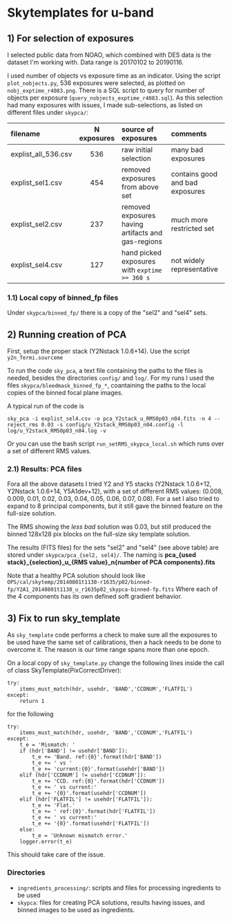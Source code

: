 # Skytemplates for u-band

## 1) For selection of exposures
I selected public data from NOAO, which combined with DES data is the dataset I'm working with. Data range is 20170102 to 20190116.

I used number of objects vs exposure time as an indicator. Using the script `plot_nobjects.py`, 536 exposures were selected, as plotted on `nobj_exptime_r4083.png`. There is a SQL script to query for number of objects per exposure (`query_nobjects_exptime_r4083.sql`). As this selection had many exposures with issues, I made sub-selections, as listed on different files under `skypca/`:

| filename | N exposures | source of exposures | comments |
| :------- | :---------: |:------------------- | :------- |
| explist_all_536.csv | 536 | raw initial selection | many bad exposures |
| explist_sel1.csv | 454 | removed exposures from above set | contains good and bad exposures |
| explist_sel2.csv | 237 | removed exposures having artifacts and gas-regions | much more restricted set |  
| explist_sel4.csv | 127 | hand picked exposures with `exptime >= 360 s` | not widely representative |

### 1.1) Local copy of binned_fp files
Under `skypca/binned_fp/` there is a copy of the "sel2" and "sel4" sets.

## 2) Running creation of PCA
First, setup the proper stack (Y2Nstack 1.0.6+14). Use the script `y2n_fermi.sourceme`

To run the code `sky_pca`, a text file containing the paths to the files is needed, besides the directories `config/` and `log/`. For my runs I used the files `skypca/bleedmask_binned_fp_*`, coantaining the paths to the local copies of the binned focal plane images.

A typical run of the code is 
```
sky_pca -i explist_sel4.csv -o pca_Y2stack_u_RMS0p03_n04.fits -n 4 --reject_rms 0.03 -s config/u_Y2stack_RMS0p03_n04.config -l log/u_Y2stack_RMS0p03_n04.log -v
````
Or you can use the bash script `run_setRMS_skypca_local.sh` which runs over a set of different RMS values.

### 2.1) Results: PCA files
Fora all the above datasets I tried Y2 and Y5 stacks (Y2Nstack 1.0.6+12, Y2Nstack 1.0.6+14, Y5A1dev+12), with a set of different RMS values: (0.008, 0.009, 0.01, 0.02, 0.03, 0.04, 0.05, 0.06, 0.07, 0.08). For a set I also tried to expand to 8 principal components, but it still gave the binned feature on the full-size solution.

The RMS showing the *less bad* solution was 0.03, but still produced the binned 128x128 pix blocks on the full-size sky template solution.

The results (FITS files) for the sets "sel2" and "sel4" (see above table) are stored under `skypca/pca_{sel2, sel4}/`. The naming is **pca_{used stack}\_{selection}\_u\_{RMS value}\_n{number of PCA components}.fits**

Note that a healthy PCA solution should look like `OPS/cal/skytemp/20140801t1130-r1635/p02/binned-fp/Y2A1_20140801t1130_u_r1635p02_skypca-binned-fp.fits` Where each of the 4 components has its own defined soft gradient behavior.

## 3) Fix to run sky_template
As `sky_template` code performs a check to make sure all the exposures to be used have the same set of calibrations, then a hack needs to be done to overcome it. The reason is our time range spans more than one epoch.

On a local copy of `sky_template.py` change the following lines inside the call of class SkyTemplate(PixCorrectDriver):
```
try:
    items_must_match(hdr, usehdr, 'BAND','CCDNUM','FLATFIL')
except:
    return 1
```
for the following
```
try:
    items_must_match(hdr, usehdr, 'BAND','CCDNUM','FLATFIL')
except:
    t_e = 'Mismatch: '
    if (hdr['BAND'] != usehdr['BAND']):
        t_e += 'Band. ref:{0}'.format(hdr['BAND'])
        t_e += ' vs '
        t_e += 'current:{0}'.format(usehdr['BAND'])
    elif (hdr['CCDNUM'] != usehdr['CCDNUM']):
        t_e += 'CCD. ref:{0}'.format(hdr['CCDNUM'])
        t_e += ' vs current:'
        t_e += '{0}'.format(usehdr['CCDNUM'])
    elif (hdr['FLATFIL'] != usehdr['FLATFIL']):
        t_e += 'Flat.'
        t_e += ' ref:{0}'.format(hdr['FLATFIL'])
        t_e += ' vs current:'
        t_e += '{0}'.format(usehdr['FLATFIL'])
    else:
        t_e = 'Unknown mismatch error.'
    logger.error(t_e)
```

This should take care of the issue.

### Directories
* `ingredients_processing/`: scripts and files for processing ingredients to be used
* `skypca`: files for creating PCA solutions, results having issues, and binned images to be used as ingredients.
